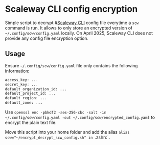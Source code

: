 # Scaleway CLI config encryption

Simple script to decrypt #[Scaleway CLI](https://github.com/scaleway/scaleway-cli) config file everytime a `scw` command is run.
It allows to only store an encrypted version of `~/.config/scw/config.yaml` locally.
On April 2025, Scaleway CLI does not provide any config file encryption option.

## Usage

Ensure `~/.config/scw/config.yaml` file only contains the following information:
 
```sh
access_key: ...
secret_key: ...
default_organization_id: ...
default_project_id: ...
default_region: ...
default_zone: ...
```

Use `openssl enc -pbkdf2 -aes-256-cbc -salt -in ~/.config/scw/config.yaml -out ~/.config/scw/encrypted_config.yaml` to encrypt the plain text file.

Move this script into your home folder and add the alias `alias scw="~/encrypt_decrypt_scw_config.sh" in `.zshrc`.
